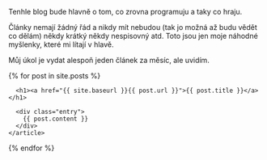 Tenhle blog bude hlavně o tom, co zrovna programuju a taky co hraju.

Články nemají žádný řád a nikdy mít nebudou (tak jo možná až budu vědět co dělám) někdy krátký někdy nespisovný atd. Toto jsou jen moje náhodné myšlenky, které mi lítají v hlavě.

Můj úkol je vydat alespoň jeden článek za měsíc, ale uvidím.

<div class="posts">
  {% for post in site.posts %}
    <article class="post">

      <h1><a href="{{ site.baseurl }}{{ post.url }}">{{ post.title }}</a></h1>

      <div class="entry">
        {{ post.content }}
      </div>
    </article>
  {% endfor %}
</div>